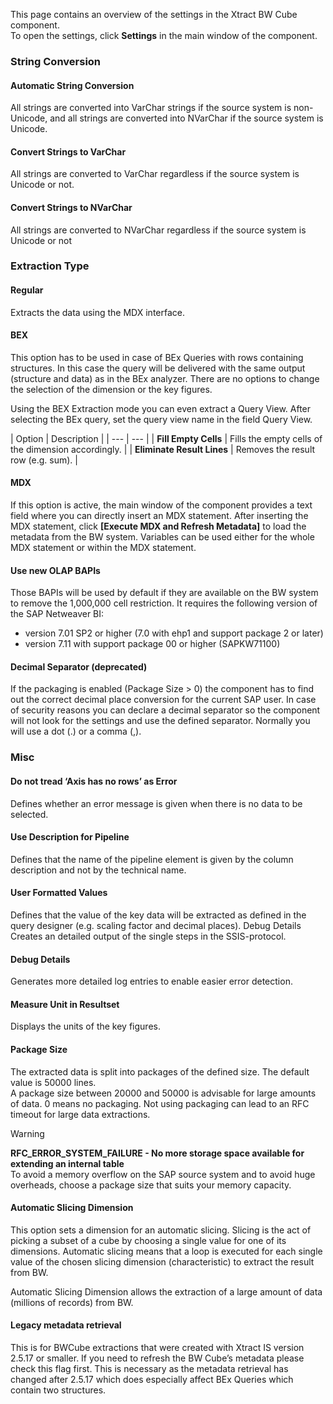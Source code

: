 This page contains an overview of the settings in the Xtract BW Cube component.\
To open the settings, click ****Settings**** in the main window of the component.

### String Conversion

#### Automatic String Conversion

All strings are converted into VarChar strings if the source system is non-Unicode, and all strings are converted into NVarChar if the source system is Unicode.

#### Convert Strings to VarChar

All strings are converted to VarChar regardless if the source system is Unicode or not.

#### Convert Strings to NVarChar

All strings are converted to NVarChar regardless if the source system is Unicode or not

### Extraction Type

#### Regular

Extracts the data using the MDX interface.

#### BEX

This option has to be used in case of BEx Queries with rows containing structures. In this case the query will be delivered with the same output (structure and data) as in the BEx analyzer. There are no options to change the selection of the dimension or the key figures.

Using the BEX Extraction mode you can even extract a Query View. After selecting the BEx query, set the query view name in the field Query View.

| Option | Description | | --- | --- | | **Fill Empty Cells** | Fills the empty cells of the dimension accordingly. | | **Eliminate Result Lines** | Removes the result row (e.g. sum). |

#### MDX

If this option is active, the main window of the component provides a text field where you can directly insert an MDX statement. After inserting the MDX statement, click **[Execute MDX and Refresh Metadata]** to load the metadata from the BW system. Variables can be used either for the whole MDX statement or within the MDX statement.

#### Use new OLAP BAPIs

Those BAPIs will be used by default if they are available on the BW system to remove the 1,000,000 cell restriction. It requires the following version of the SAP Netweaver BI:

- version 7.01 SP2 or higher (7.0 with ehp1 and support package 2 or later)
- version 7.11 with support package 00 or higher (SAPKW71100)

#### Decimal Separator (deprecated)

If the packaging is enabled (Package Size > 0) the component has to find out the correct decimal place conversion for the current SAP user. In case of security reasons you can declare a decimal separator so the component will not look for the settings and use the defined separator. Normally you will use a dot (.) or a comma (,).

### Misc

#### Do not tread ‘Axis has no rows’ as Error

Defines whether an error message is given when there is no data to be selected.

#### Use Description for Pipeline

Defines that the name of the pipeline element is given by the column description and not by the technical name.

#### User Formatted Values

Defines that the value of the key data will be extracted as defined in the query designer (e.g. scaling factor and decimal places). Debug Details Creates an detailed output of the single steps in the SSIS-protocol.

#### Debug Details

Generates more detailed log entries to enable easier error detection.

#### Measure Unit in Resultset

Displays the units of the key figures.

#### Package Size

The extracted data is split into packages of the defined size. The default value is 50000 lines.\
A package size between 20000 and 50000 is advisable for large amounts of data. 0 means no packaging. Not using packaging can lead to an RFC timeout for large data extractions.

Warning

**RFC_ERROR_SYSTEM_FAILURE - No more storage space available for extending an internal table**\
To avoid a memory overflow on the SAP source system and to avoid huge overheads, choose a package size that suits your memory capacity.

#### Automatic Slicing Dimension

This option sets a dimension for an automatic slicing. Slicing is the act of picking a subset of a cube by choosing a single value for one of its dimensions. Automatic slicing means that a loop is executed for each single value of the chosen slicing dimension (characteristic) to extract the result from BW.

Automatic Slicing Dimension allows the extraction of a large amount of data (millions of records) from BW.

#### Legacy metadata retrieval

This is for BWCube extractions that were created with Xtract IS version 2.5.17 or smaller. If you need to refresh the BW Cube’s metadata please check this flag first. This is necessary as the metadata retrieval has changed after 2.5.17 which does especially affect BEx Queries which contain two structures.
